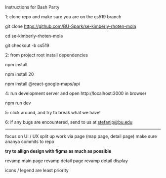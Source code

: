 Instructions for Bash Party

1: clone repo and make sure you are on the cs519 branch

git clone https://github.com/BU-Spark/se-kimberly-rhoten-mola

cd se-kimberly-rhoten-mola

git checkout -b cs519

2: from project root install dependencies

npm install

npm install 20

npm install @react-google-maps/api

4: run development server and open http://localhost:3000 in browser

npm run dev

5: click around, and try to break what we have!

6: if any bugs are encountered, send to us at stefanjp@bu.edu

***

focus on UI / UX
split up work via page (map page, detail page)
make sure ananya commits to repo

****try to allign design with figma as much as possible****

revamp main page
revamp detail page
revamp detail display

icons / legend are least priority